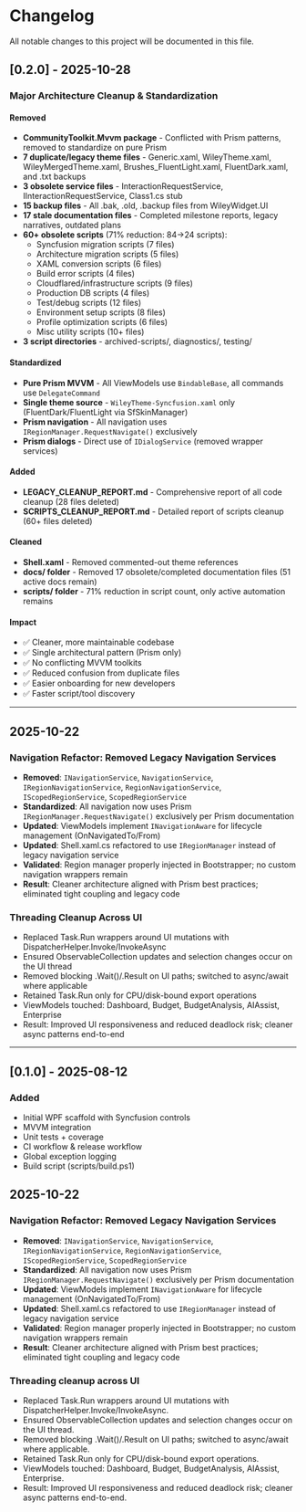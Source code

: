 # Changelog
All notable changes to this project will be documented in this file.

## [0.2.0] - 2025-10-28
### Major Architecture Cleanup & Standardization

#### Removed
- **CommunityToolkit.Mvvm package** - Conflicted with Prism patterns, removed to standardize on pure Prism
- **7 duplicate/legacy theme files** - Generic.xaml, WileyTheme.xaml, WileyMergedTheme.xaml, Brushes_FluentLight.xaml, FluentDark.xaml, and .txt backups
- **3 obsolete service files** - InteractionRequestService, IInteractionRequestService, Class1.cs stub
- **15 backup files** - All .bak, .old, .backup files from WileyWidget.UI
- **17 stale documentation files** - Completed milestone reports, legacy narratives, outdated plans
- **60+ obsolete scripts** (71% reduction: 84→24 scripts):
  - Syncfusion migration scripts (7 files)
  - Architecture migration scripts (5 files)
  - XAML conversion scripts (6 files)
  - Build error scripts (4 files)
  - Cloudflared/infrastructure scripts (9 files)
  - Production DB scripts (4 files)
  - Test/debug scripts (12 files)
  - Environment setup scripts (8 files)
  - Profile optimization scripts (6 files)
  - Misc utility scripts (10+ files)
- **3 script directories** - archived-scripts/, diagnostics/, testing/

#### Standardized
- **Pure Prism MVVM** - All ViewModels use `BindableBase`, all commands use `DelegateCommand`
- **Single theme source** - `WileyTheme-Syncfusion.xaml` only (FluentDark/FluentLight via SfSkinManager)
- **Prism navigation** - All navigation uses `IRegionManager.RequestNavigate()` exclusively
- **Prism dialogs** - Direct use of `IDialogService` (removed wrapper services)

#### Added
- **LEGACY_CLEANUP_REPORT.md** - Comprehensive report of all code cleanup (28 files deleted)
- **SCRIPTS_CLEANUP_REPORT.md** - Detailed report of scripts cleanup (60+ files deleted)

#### Cleaned
- **Shell.xaml** - Removed commented-out theme references
- **docs/ folder** - Removed 17 obsolete/completed documentation files (51 active docs remain)
- **scripts/ folder** - 71% reduction in script count, only active automation remains

#### Impact
- ✅ Cleaner, more maintainable codebase
- ✅ Single architectural pattern (Prism only)
- ✅ No conflicting MVVM toolkits
- ✅ Reduced confusion from duplicate files
- ✅ Easier onboarding for new developers
- ✅ Faster script/tool discovery

---

## 2025-10-22

### Navigation Refactor: Removed Legacy Navigation Services
- **Removed**: `INavigationService`, `NavigationService`, `IRegionNavigationService`, `RegionNavigationService`, `IScopedRegionService`, `ScopedRegionService`
- **Standardized**: All navigation now uses Prism `IRegionManager.RequestNavigate()` exclusively per Prism documentation
- **Updated**: ViewModels implement `INavigationAware` for lifecycle management (OnNavigatedTo/From)
- **Updated**: Shell.xaml.cs refactored to use `IRegionManager` instead of legacy navigation service
- **Validated**: Region manager properly injected in Bootstrapper; no custom navigation wrappers remain
- **Result**: Cleaner architecture aligned with Prism best practices; eliminated tight coupling and legacy code

### Threading Cleanup Across UI
- Replaced Task.Run wrappers around UI mutations with DispatcherHelper.Invoke/InvokeAsync
- Ensured ObservableCollection updates and selection changes occur on the UI thread
- Removed blocking .Wait()/.Result on UI paths; switched to async/await where applicable
- Retained Task.Run only for CPU/disk-bound export operations
- ViewModels touched: Dashboard, Budget, BudgetAnalysis, AIAssist, Enterprise
- Result: Improved UI responsiveness and reduced deadlock risk; cleaner async patterns end-to-end

---

## [0.1.0] - 2025-08-12
### Added
- Initial WPF scaffold with Syncfusion controls
- MVVM integration
- Unit tests + coverage
- CI workflow & release workflow
- Global exception logging
- Build script (scripts/build.ps1)

## 2025-10-22

### Navigation Refactor: Removed Legacy Navigation Services
- **Removed**: `INavigationService`, `NavigationService`, `IRegionNavigationService`, `RegionNavigationService`, `IScopedRegionService`, `ScopedRegionService`
- **Standardized**: All navigation now uses Prism `IRegionManager.RequestNavigate()` exclusively per Prism documentation
- **Updated**: ViewModels implement `INavigationAware` for lifecycle management (OnNavigatedTo/From)
- **Updated**: Shell.xaml.cs refactored to use `IRegionManager` instead of legacy navigation service
- **Validated**: Region manager properly injected in Bootstrapper; no custom navigation wrappers remain
- **Result**: Cleaner architecture aligned with Prism best practices; eliminated tight coupling and legacy code

### Threading cleanup across UI
- Replaced Task.Run wrappers around UI mutations with DispatcherHelper.Invoke/InvokeAsync.
- Ensured ObservableCollection updates and selection changes occur on the UI thread.
- Removed blocking .Wait()/.Result on UI paths; switched to async/await where applicable.
- Retained Task.Run only for CPU/disk-bound export operations.
- ViewModels touched: Dashboard, Budget, BudgetAnalysis, AIAssist, Enterprise.
- Result: Improved UI responsiveness and reduced deadlock risk; cleaner async patterns end-to-end.

